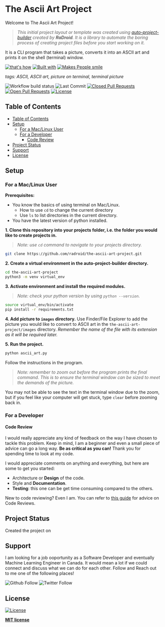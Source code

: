 # The Ascii Art Project
Welcome to The Ascii Art Project!
> *This initial project layout or template was created using [auto-project-builder](https://www.github.com/radroid/auto-project-builder) created by **RaDroid**.*
> *It is a library to automate the boring process of creating project files before you start working on it.*

It is a CLI program that takes a picture, converts it into an ASCII art and prints it on the shell (terminal) window.

[![that's how](https://forthebadge.com/images/badges/thats-how-they-get-you.svg)](https://forthebadge.com) 
[![Built with](https://forthebadge.com/images/badges/built-with-love.svg)](https://forthebadge.com) 
[![Makes People smile](https://forthebadge.com/images/badges/makes-people-smile.svg)](https://forthebadge.com) 

*tags: ASCII, ASCII art, picture on terminal, terminal picture*

![Workflow build status](https://img.shields.io/github/workflow/status/radroid/the-ascii-art-project/Python%20application?style=for-the-badge)
![Last Commit](https://img.shields.io/github/last-commit/radroid/the-ascii-art-project?style=for-the-badge)
[![Closed Pull Requests](https://img.shields.io/github/issues-pr-closed/radroid/the-ascii-art-project?style=for-the-badge)](https://github.com/radroid/the-ascii-art-project/pulls?q=is%3Apr+is%3Aclosed)
[![Open Pull Requests](https://img.shields.io/github/issues-pr/radroid/the-ascii-art-project?style=for-the-badge)](https://github.com/radroid/the-ascii-art-project/pulls) 
[![License](https://img.shields.io/github/license/radroid/the-ascii-art-project?style=for-the-badge)](https://github.com/radroid/the-ascii-art-project/blob/master/LICENSE)


## Table of Contents
  - [Table of Contents](#table-of-contents)
  - [Setup](#setup)
    - [For a Mac/Linux User](#for-a-maclinux-user)
    - [For a Developer](#for-a-developer)
      - [Code Review](#code-review)
  - [Project Status](#project-status)
  - [Support](#support)
  - [License](#license)

## Setup
### For a Mac/Linux User

**Prerequisites:**
- You know the basics of using terminal on Mac/Linux.
  * How to use `cd` to change the current directory
  * Use `ls` to list directories in the current directory.
- You have the latest version of python installed.

**1. Clone this repository into your projects folder, i.e. the folder you would like to create projects in.**

> *Note: use `cd` command to navigate to your projects directory.*

```bash
git clone https://github.com/radroid/the-ascii-art-project.git
```

**2. Create a virtual environment in the auto-project-builder directory.**
```bash
cd the-ascii-art-project
python3 -m venv virtual_env
```

**3. Activate environment and install the required modules.**

> *Note: check your python version by using `python --version`.*

```bash
source virtual_env/bin/activate
pip install -r requirements.txt
```

**4. Add picture to `images` directory.**
Use Finder/File Explorer to add the picture you would like to convert to ASCII art in the `the-ascii-art-project/images` directory.
*Remember the name of the file with its extension as it will be required later.*

**5. Run the project.**
```bash
python ascii_art.py
```
Follow the instructions in the program. 
> *Note: remember to zoom out before the program prints the final command. This is to ensure the terminal window can be sized to meet the demands of the picture.*

You may not be able to see the text in the terminal window due to the zoom, but if you feel like your computer will get stuck, type `clear` before zooming back in.


### For a Developer
#### Code Review
I would really appreciate any kind of feedback on the way I have chosen to tackle this problem. Keep in mind, I am a beginner and even a small piece of advice can go a long way. **Be as critical as you can!** Thank you for spending time to look at my code.

I would appreciate comments on anything and everything, but here are some to get you started:
- Architecture or **Design** of the code.
- Style and **Documentation**.
- **Testing**: this one can be get time consuming compared to the others.

New to code reviewing? Even I am. You can refer to [this guide](https://www.kevinlondon.com/2015/05/05/code-review-best-practices.html) for advice on Code Reviews.

## Project Status
Created the project on 

## Support
I am looking for a job ooportunity as a Software Developer and eventually Machine Learning Engineer in Canada. It would mean a lot if we could connect and discuss what we can do for each other.
Follow and Reach out to me one of the following places!

![Github Follow](https://img.shields.io/github/followers/radroid?label=Follow&style=social) ![Twitter Follow](https://img.shields.io/twitter/follow/?label=Follow&style=social)

## License

[![License](https://img.shields.io/github/license/radroid/the-ascii-art-project?style=for-the-badge)](https://github.com/radroid/the-ascii-art-project/blob/master/LICENSE)

**[MIT license](https://opensource.org/licenses/MIT)**
